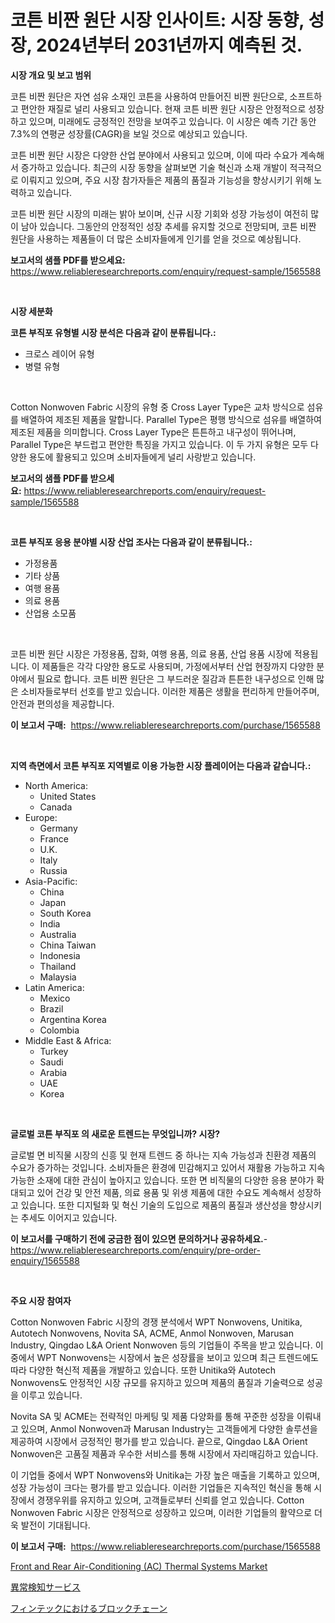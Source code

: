 <p><h1>코튼 비짠 원단 시장 인사이트: 시장 동향, 성장, 2024년부터 2031년까지 예측된 것.</h1></p><p><strong>시장 개요 및 보고 범위</strong></p>
<p><p>코튼 비짠 원단은 자연 섬유 소재인 코튼을 사용하여 만들어진 비짠 원단으로, 소프트하고 편안한 재질로 널리 사용되고 있습니다. 현재 코튼 비짠 원단 시장은 안정적으로 성장하고 있으며, 미래에도 긍정적인 전망을 보여주고 있습니다. 이 시장은 예측 기간 동안 7.3%의 연평균 성장률(CAGR)을 보일 것으로 예상되고 있습니다.</p><p>코튼 비짠 원단 시장은 다양한 산업 분야에서 사용되고 있으며, 이에 따라 수요가 계속해서 증가하고 있습니다. 최근의 시장 동향을 살펴보면 기술 혁신과 소재 개발이 적극적으로 이뤄지고 있으며, 주요 시장 참가자들은 제품의 품질과 기능성을 향상시키기 위해 노력하고 있습니다.</p><p>코튼 비짠 원단 시장의 미래는 밝아 보이며, 신규 시장 기회와 성장 가능성이 여전히 많이 남아 있습니다. 그동안의 안정적인 성장 추세를 유지할 것으로 전망되며, 코튼 비짠 원단을 사용하는 제품들이 더 많은 소비자들에게 인기를 얻을 것으로 예상됩니다.</p></p>
<p><strong>보고서의 샘플 PDF를 받으세요:</strong> <a href="https://www.reliableresearchreports.com/enquiry/request-sample/1565588">https://www.reliableresearchreports.com/enquiry/request-sample/1565588</a></p>
<p>&nbsp;</p>
<p><strong>시장 세분화</strong></p>
<p><strong>코튼 부직포 유형별 시장 분석은 다음과 같이 분류됩니다.:</strong></p>
<p><ul><li>크로스 레이어 유형</li><li>병렬 유형</li></ul></p>
<p>&nbsp;</p>
<p><p>Cotton Nonwoven Fabric 시장의 유형 중 Cross Layer Type은 교차 방식으로 섬유를 배열하여 제조된 제품을 말합니다. Parallel Type은 평행 방식으로 섬유를 배열하여 제조된 제품을 의미합니다. Cross Layer Type은 튼튼하고 내구성이 뛰어나며, Parallel Type은 부드럽고 편안한 특징을 가지고 있습니다. 이 두 가지 유형은 모두 다양한 용도에 활용되고 있으며 소비자들에게 널리 사랑받고 있습니다.</p></p>
<p><strong>보고서의 샘플 PDF를 받으세요:</strong>&nbsp;<a href="https://www.reliableresearchreports.com/enquiry/request-sample/1565588">https://www.reliableresearchreports.com/enquiry/request-sample/1565588</a></p>
<p>&nbsp;</p>
<p><strong> 코튼 부직포 응용 분야별 시장 산업 조사는 다음과 같이 분류됩니다.:</strong></p>
<p><ul><li>가정용품</li><li>기타 상품</li><li>여행 용품</li><li>의료 용품</li><li>산업용 소모품</li></ul></p>
<p>&nbsp;</p>
<p><p>코튼 비짠 원단 시장은 가정용품, 잡화, 여행 용품, 의료 용품, 산업 용품 시장에 적용됩니다. 이 제품들은 각각 다양한 용도로 사용되며, 가정에서부터 산업 현장까지 다양한 분야에서 필요로 합니다. 코튼 비짠 원단은 그 부드러운 질감과 튼튼한 내구성으로 인해 많은 소비자들로부터 선호를 받고 있습니다. 이러한 제품은 생활을 편리하게 만들어주며, 안전과 편의성을 제공합니다.</p></p>
<p><strong>이 보고서 구매:</strong>&nbsp; <a href="https://www.reliableresearchreports.com/purchase/1565588">https://www.reliableresearchreports.com/purchase/1565588</a></p>
<p>&nbsp;</p>
<p><strong>지역 측면에서 코튼 부직포 지역별로 이용 가능한 시장 플레이어는 다음과 같습니다.:</strong></p>
<p><ul>
    <li>
        North America:
        <ul>
            <li>United States</li>
            <li>Canada</li>
        </ul>
    </li>
    <li>
        Europe:
        <ul>
            <li>Germany</li>
            <li>France</li>
            <li>U.K.</li>
            <li>Italy</li>
            <li>Russia</li>
        </ul>
    </li>
    <li>
        Asia-Pacific:
        <ul>
            <li>China</li>
            <li>Japan</li>
            <li>South Korea</li>
            <li>India</li>
            <li>Australia</li>
            <li>China Taiwan</li>
            <li>Indonesia</li>
            <li>Thailand</li>
            <li>Malaysia</li>
        </ul>
    </li>
    <li>
        Latin America:
        <ul>
            <li>Mexico</li>
            <li>Brazil</li>
            <li>Argentina Korea</li>
            <li>Colombia</li>
        </ul>
    </li>
    <li>
        Middle East & Africa:
        <ul>
            <li>Turkey</li>
            <li>Saudi</li>
            <li>Arabia</li>
            <li>UAE</li>
            <li>Korea</li>
        </ul>
    </li>
    </ul></p>
<p>&nbsp;</p>
<p><strong>글로벌 코튼 부직포 의 새로운 트렌드는 무엇입니까? 시장?</strong></p>
<p><p>글로벌 면 비직물 시장의 신흥 및 현재 트렌드 중 하나는 지속 가능성과 친환경 제품의 수요가 증가하는 것입니다. 소비자들은 환경에 민감해지고 있어서 재활용 가능하고 지속 가능한 소재에 대한 관심이 높아지고 있습니다. 또한 면 비직물의 다양한 응용 분야가 확대되고 있어 건강 및 안전 제품, 의료 용품 및 위생 제품에 대한 수요도 계속해서 성장하고 있습니다. 또한 디지털화 및 혁신 기술의 도입으로 제품의 품질과 생산성을 향상시키는 추세도 이어지고 있습니다.</p></p>
<p><strong>이 보고서를 구매하기 전에 궁금한 점이 있으면 문의하거나 공유하세요.</strong>- <a href="https://www.reliableresearchreports.com/enquiry/pre-order-enquiry/1565588">https://www.reliableresearchreports.com/enquiry/pre-order-enquiry/1565588</a></p>
<p>&nbsp;</p>
<p><strong>주요 시장 참여자</strong></p>
<p><p>Cotton Nonwoven Fabric 시장의 경쟁 분석에서 WPT Nonwovens, Unitika, Autotech Nonwovens, Novita SA, ACME, Anmol Nonwoven, Marusan Industry, Qingdao L&A Orient Nonwoven 등의 기업들이 주목을 받고 있습니다. 이 중에서 WPT Nonwovens는 시장에서 높은 성장률을 보이고 있으며 최근 트렌드에도 따라 다양한 혁신적 제품을 개발하고 있습니다. 또한 Unitika와 Autotech Nonwovens도 안정적인 시장 규모를 유지하고 있으며 제품의 품질과 기술력으로 성공을 이루고 있습니다.</p><p>Novita SA 및 ACME는 전략적인 마케팅 및 제품 다양화를 통해 꾸준한 성장을 이뤄내고 있으며, Anmol Nonwoven과 Marusan Industry는 고객들에게 다양한 솔루션을 제공하여 시장에서 긍정적인 평가를 받고 있습니다. 끝으로, Qingdao L&A Orient Nonwoven은 고품질 제품과 우수한 서비스를 통해 시장에서 자리매김하고 있습니다.</p><p>이 기업들 중에서 WPT Nonwovens와 Unitika는 가장 높은 매출을 기록하고 있으며, 성장 가능성이 크다는 평가를 받고 있습니다. 이러한 기업들은 지속적인 혁신을 통해 시장에서 경쟁우위를 유지하고 있으며, 고객들로부터 신뢰를 얻고 있습니다. Cotton Nonwoven Fabric 시장은 안정적으로 성장하고 있으며, 이러한 기업들의 활약으로 더욱 발전이 기대됩니다.</p></p>
<p><strong>이 보고서 구매:</strong>&nbsp;&nbsp;<a href="https://www.reliableresearchreports.com/purchase/1565588">https://www.reliableresearchreports.com/purchase/1565588</a></p>
<p><p><a href="https://circular-yam-9b9.notion.site/Front-and-Rear-Air-Conditioning-AC-Thermal-Systems-Market-Size-Global-Industry-Overview-Market-S-0478eba0b7524e3fbb6b4c90107e87ae">Front and Rear Air-Conditioning (AC) Thermal Systems Market</a></p><p><a href="https://github.com/marbadji/Market-Research-Report-List-1/blob/main/90596286028.md">異常検知サービス</a></p><p><a href="https://github.com/KaydenJohns1964/Market-Research-Report-List-1/blob/main/19062526029.md">フィンテックにおけるブロックチェーン</a></p></p>
